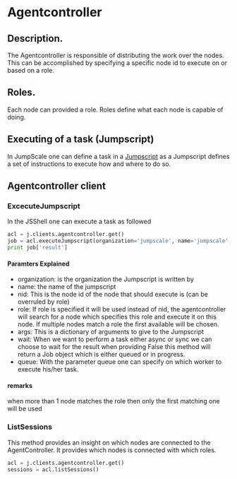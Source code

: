 Agentcontroller
===============

Description.
------------

The Agentcontroller is responsible of distributing the work over the
nodes. This can be accomplished by specifying a specific node id to
execute on or based on a role.

Roles.
------

Each node can provided a role. Roles define what each node is capable of
doing.

Executing of a task (Jumpscript)
--------------------------------

In JumpScale one can define a task in a [Jumpscript](Jumpscript.md) as
a Jumpscript defines a set of instructions to execute how and
where to do so.

Agentcontroller client
----------------------

### ExcecuteJumpscript

In the JSShell one can execute a task as followed

```python
acl = j.clients.agentcontroller.get()
job = acl.executeJumpscript(organization='jumpscale', name='jumpscale', nid=1, role=None, args={'msg':'bleh'}, timeout=600, wait=True, queue='')
print job['result']
```

#### Paramters Explained

-   organization: is the organization the Jumpscript is written by
-   name: the name of the jumpscript
-   nid: This is the node id of the node that should execute is (can be
    overruled by role)
-   role: If role is specified it will be used instead of nid, the
    agentcontroller will search for a node which specifies this role and
    execute it on this node. If multiple nodes match a role the first
    available will be chosen.
-   args: This is a dictionary of arguments to give to the Jumpscript
-   wait: When we want to perform a task either async or sync we can
    choose to wait for the result when providing False this method will
    return a Job object which is either queued or in progress.
-   queue: With the parameter queue one can specify on which worker to
    execute his/her task.

#### remarks

when more than 1 node matches the role then only the first matching one
will be used

### ListSessions

This method provides an insight on which nodes are connected to the
AgentController. It provides which nodes is connected with which roles.

```python
acl = j.clients.agentcontroller.get()
sessions = acl.listSessions()
```
